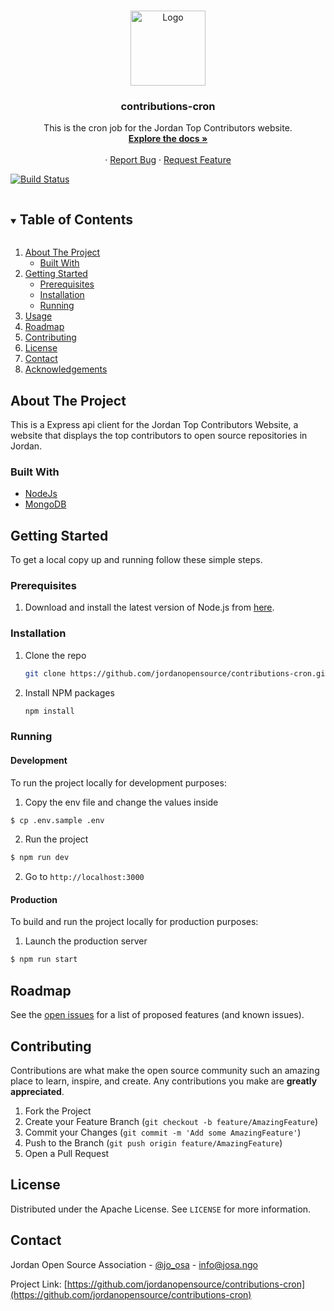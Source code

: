 <!-- PROJECT LOGO -->
<br />
<p align="center">
  <a href="https://github.com/jordanopensource/contributions-cron">
    <img src=".github/images/logo.svg" alt="Logo" width="120" height="120">
  </a>

  <h3 align="center">contributions-cron</h3>

  <p align="center">
     This is the cron job for the Jordan Top Contributors website.
    <br />
    <a href="https://github.com/jordanopensource/contributions-cron"><strong>Explore the docs »</strong></a>
    <br />
    <br />
    <!-- <a href="https://josa.ngo">Visit the Portal</a> -->
    ·
    <a href="https://github.com/jordanopensource/contributions-cron/issues">Report Bug</a>
    ·
    <a href="https://github.com/jordanopensource/contributions-cron/issues">Request Feature</a>
  </p>
</p>

[![Build Status](https://builds.josa.ngo/api/badges/jordanopensource/contributions-api/status.svg?ref=refs/heads/development)](https://builds.josa.ngo/jordanopensource/contributions-api)

<!-- TABLE OF CONTENTS -->
<details open="open">
  <summary><h2 style="display: inline-block">Table of Contents</h2></summary>
  <ol>
    <li>
      <a href="#about-the-project">About The Project</a>
      <ul>
        <li><a href="#built-with">Built With</a></li>
      </ul>
    </li>
    <li>
      <a href="#getting-started">Getting Started</a>
      <ul>
        <li><a href="#prerequisites">Prerequisites</a></li>
        <li><a href="#installation">Installation</a></li>
        <li><a href="#running">Running</a></li>
      </ul>
    </li>
    <li><a href="#usage">Usage</a></li>
    <li><a href="#roadmap">Roadmap</a></li>
    <li><a href="#contributing">Contributing</a></li>
    <li><a href="#license">License</a></li>
    <li><a href="#contact">Contact</a></li>
    <li><a href="#acknowledgements">Acknowledgements</a></li>
  </ol>
</details>

<!-- ABOUT THE PROJECT -->

## About The Project

This is a Express api client for the Jordan Top Contributors Website, a website that displays the top contributors to open source repositories in Jordan.

### Built With

- [NodeJs](https://nodejs.org/en)
- [MongoDB](https://www.mongodb.com/)

<!-- GETTING STARTED -->

## Getting Started

To get a local copy up and running follow these simple steps.

### Prerequisites

1. Download and install the latest version of Node.js from [here](https://nodejs.org/en/download/).

### Installation

1. Clone the repo
   ```sh
   git clone https://github.com/jordanopensource/contributions-cron.git
   ```
2. Install NPM packages
   ```sh
   npm install
   ```

### Running

#### Development

To run the project locally for development purposes:

1. Copy the env file and change the values inside

```sh
$ cp .env.sample .env
```

2. Run the project

```sh
$ npm run dev
```

2. Go to `http://localhost:3000`

#### Production

To build and run the project locally for production purposes:

1. Launch the production server

```sh
$ npm run start
```

<!-- ROADMAP -->

## Roadmap

See the [open issues](https://github.com/jordanopensource/contributions-cron/issues) for a list of proposed features (and known issues).

<!-- CONTRIBUTING -->

## Contributing

Contributions are what make the open source community such an amazing place to learn, inspire, and create. Any contributions you make are **greatly appreciated**.

1. Fork the Project
2. Create your Feature Branch (`git checkout -b feature/AmazingFeature`)
3. Commit your Changes (`git commit -m 'Add some AmazingFeature'`)
4. Push to the Branch (`git push origin feature/AmazingFeature`)
5. Open a Pull Request

<!-- LICENSE -->

## License

Distributed under the Apache License. See `LICENSE` for more information.

<!-- CONTACT -->

## Contact

Jordan Open Source Association - [@jo_osa](https://twitter.com/@jo_osa) - info@josa.ngo

Project Link: [https://github.com/jordanopensource/contributions-cron](https://github.com/jordanopensource/contributions-cron)
